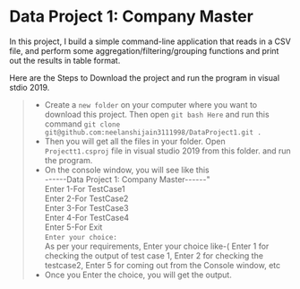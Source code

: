 # Data Project 1: Company Master
In this project, I build a simple command-line application that reads in a CSV file, and perform some aggregation/filtering/grouping functions and print out the results in table format.

Here are the Steps to Download the project and run the program in visual stdio 2019.
>- Create a `new folder` on your computer where you want to download this project. Then open `git bash Here` and run this command 
  `git clone git@github.com:neelanshijain3111998/DataProject1.git .`
>- Then you will get all the files in your folder. Open `Projectt1.csproj` file in visual studio 2019 from this folder. and run the program.
>- On the console window, you will see like this  
                                                        ------Data Project 1: Company Master------" <br />
                                                        Enter 1-For TestCase1 <br />
                                                        Enter 2-For TestCase2  <br />
                                                        Enter 3-For TestCase3  <br />
                                                        Enter 4-For TestCase4  <br />
                                                        Enter 5-For Exit  <br />
                                                        `Enter your choice:` <br />
As per your requirements, Enter your choice like-( Enter 1 for checking the output of test case 1, Enter 2 for checking the testcase2, Enter 5 for coming out from the Console window, etc
>- Once you Enter the choice, you will get the output.
